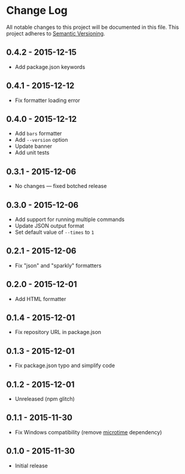 # Change Log
All notable changes to this project will be documented in this file.
This project adheres to [Semantic Versioning](http://semver.org/).

## 0.4.2 - 2015-12-15
- Add package.json keywords

## 0.4.1 - 2015-12-12
- Fix formatter loading error

## 0.4.0 - 2015-12-12
- Add `bars` formatter
- Add `--version` option
- Update banner
- Add unit tests

## 0.3.1 - 2015-12-06
- No changes — fixed botched release

## 0.3.0 - 2015-12-06
- Add support for running multiple commands
- Update JSON output format
- Set default value of `--times` to `1`

## 0.2.1 - 2015-12-06
- Fix "json" and "sparkly" formatters

## 0.2.0 - 2015-12-01
- Add HTML formatter

## 0.1.4 - 2015-12-01
- Fix repository URL in package.json

## 0.1.3 - 2015-12-01
- Fix package.json typo and simplify code

## 0.1.2 - 2015-12-01
- Unreleased (npm glitch)

## 0.1.1 - 2015-11-30
- Fix Windows compatibility (remove [microtime][microtime] dependency)

## 0.1.0 - 2015-11-30
- Initial release

[microtime]: https://github.com/wadey/node-microtime
